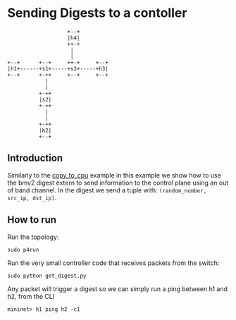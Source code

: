 # Sending Digests to a contoller

```
                   +--+
                   |h4|
                   ++-+
                    |
                    |
+--+      +--+     ++-+     +--+
|h1+------+s1+-----+s3+-----+h3|
+--+      +-++     +--+     +--+
            |
            |
          +-++
          |s2|
          +-++
            |
            |
          +-++
          |h2|
          +--+
```

## Introduction

Similarly  to the [copy_to_cpu](../copy_to_cpu) example in this example we show
how to use the bmv2 digest extern to send information to the control plane
using an out of band channel. In the digest we send a tuple with: `(random_number, src_ip, dst_ip)`.

## How to run

Run the topology:

```
sudo p4run
```

Run the very small controller code that receives packets from the switch:

```
sudo python get_digest.py
```

Any packet will trigger a digest so we can simply run a ping between h1 and h2, from the CLI

```
mininet> h1 ping h2 -c1
```
